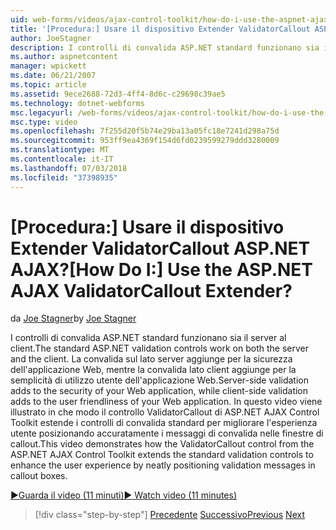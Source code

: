 ```yaml
---
uid: web-forms/videos/ajax-control-toolkit/how-do-i-use-the-aspnet-ajax-validatorcallout-extender
title: '[Procedura:] Usare il dispositivo Extender ValidatorCallout ASP.NET AJAX? | Microsoft Docs'
author: JoeStagner
description: I controlli di convalida ASP.NET standard funzionano sia il server al client. La convalida sul lato server aggiunge per la sicurezza dell'applicazione Web, mentre c...
ms.author: aspnetcontent
manager: wpickett
ms.date: 06/21/2007
ms.topic: article
ms.assetid: 9ece2688-72d3-4ff4-8d6c-c29698c39ae5
ms.technology: dotnet-webforms
msc.legacyurl: /web-forms/videos/ajax-control-toolkit/how-do-i-use-the-aspnet-ajax-validatorcallout-extender
msc.type: video
ms.openlocfilehash: 7f255d20f5b74e29ba13a05fc18e7241d298a75d
ms.sourcegitcommit: 953ff9ea4369f154d6fd0239599279ddd3280009
ms.translationtype: MT
ms.contentlocale: it-IT
ms.lasthandoff: 07/03/2018
ms.locfileid: "37398935"
---
```

<a name="how-do-i-use-the-aspnet-ajax-validatorcallout-extender"></a><span data-ttu-id="499d3-105">[Procedura:] Usare il dispositivo Extender ValidatorCallout ASP.NET AJAX?</span><span class="sxs-lookup"><span data-stu-id="499d3-105">[How Do I:] Use the ASP.NET AJAX ValidatorCallout Extender?</span></span>
====================
<span data-ttu-id="499d3-106">da [Joe Stagner](https://github.com/JoeStagner)</span><span class="sxs-lookup"><span data-stu-id="499d3-106">by [Joe Stagner](https://github.com/JoeStagner)</span></span>

<span data-ttu-id="499d3-107">I controlli di convalida ASP.NET standard funzionano sia il server al client.</span><span class="sxs-lookup"><span data-stu-id="499d3-107">The standard ASP.NET validation controls work on both the server and the client.</span></span> <span data-ttu-id="499d3-108">La convalida sul lato server aggiunge per la sicurezza dell'applicazione Web, mentre la convalida lato client aggiunge per la semplicità di utilizzo utente dell'applicazione Web.</span><span class="sxs-lookup"><span data-stu-id="499d3-108">Server-side validation adds to the security of your Web application, while client-side validation adds to the user friendliness of your Web application.</span></span> <span data-ttu-id="499d3-109">In questo video viene illustrato in che modo il controllo ValidatorCallout di ASP.NET AJAX Control Toolkit estende i controlli di convalida standard per migliorare l'esperienza utente posizionando accuratamente i messaggi di convalida nelle finestre di callout.</span><span class="sxs-lookup"><span data-stu-id="499d3-109">This video demonstrates how the ValidatorCallout control from the ASP.NET AJAX Control Toolkit extends the standard validation controls to enhance the user experience by neatly positioning validation messages in callout boxes.</span></span>

[<span data-ttu-id="499d3-110">&#9654;Guarda il video (11 minuti)</span><span class="sxs-lookup"><span data-stu-id="499d3-110">&#9654; Watch video (11 minutes)</span></span>](https://channel9.msdn.com/Blogs/ASP-NET-Site-Videos/how-do-i-use-the-aspnet-ajax-validatorcallout-extender)

> [!div class="step-by-step"]
> <span data-ttu-id="499d3-111">[Precedente](how-do-i-use-the-numericupdown-extender-control.md)
> [Successivo](how-do-i-use-the-aspnet-ajax-resizablecontrol-extender.md)</span><span class="sxs-lookup"><span data-stu-id="499d3-111">[Previous](how-do-i-use-the-numericupdown-extender-control.md)
[Next](how-do-i-use-the-aspnet-ajax-resizablecontrol-extender.md)</span></span>

